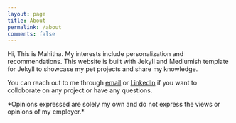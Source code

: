 ```yaml
---
layout: page
title: About
permalink: /about
comments: false
---
```


<div class="row justify-content-between">

<p>Hi, This is Mahitha. My interests include personalization and recommendations. This website is built with Jekyll and Mediumish template for Jekyll to showcase my pet projects and share my knowledge.</p>
<p>You can reach out to me through <a href="mailto:mahitasree@gmail.com">email</a> or <a href="https://www.linkedin.com/in/mahithasree/">LinkedIn</a> if you want to colloborate on any project or have any questions.</p>
  
<p>*Opinions expressed are solely my own and do not express the views or opinions of my employer.*</p>

</div>
